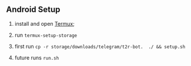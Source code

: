 
## Android Setup

1. install and open [Termux](https://play.google.com/store/apps/details?id=com.termux&hl=pt_BR&gl=US);

2. run ```termux-setup-storage```

3. first run ```cp -r storage/downloads/telegram/t2r-bot.  ./ && setup.sh```

5. future runs ```run.sh```